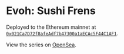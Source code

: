 # Evoh: Sushi Frens

Deployed to the Ethereum mainnet at [`0x021Ca7D72f8afeAdf7b47300a1aECAc5F44C1AF1`](https://etherscan.io/address/0x021Ca7D72f8afeAdf7b47300a1aECAc5F44C1AF1).

View the series on [OpenSea](https://opensea.io/collection/evoh-sushi-frens).
